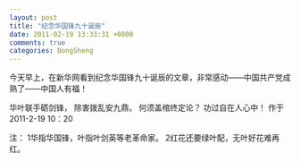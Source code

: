 ```yaml
---
layout: post
title: "纪念华国锋九十诞辰"
date: 2011-02-19 13:33:31 +0800
comments: true
categories: DongSheng
---
```




今天早上，在新华网看到纪念华国锋九十诞辰的文章，非常感动——中国共产党成熟了——中国人有福！
 
华叶联手砺剑锋，
除害拨乱安九鼎。
何须盖棺终定论？
功过自在人心中！
作于2011-2-19   10：20
 
注：
1华指华国锋，叶指叶剑英等老革命家。
2红花还要绿叶配，无叶好花难再红。